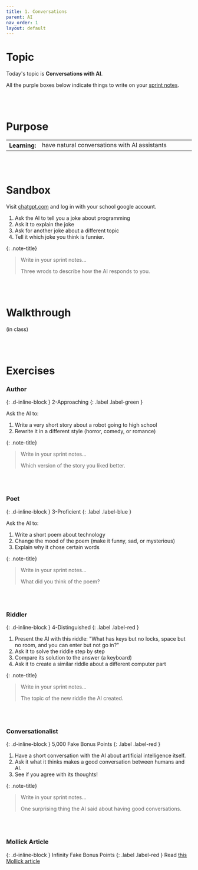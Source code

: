 ```yaml
---
title: 1. Conversations
parent: AI
nav_order: 1
layout: default
---
```


# Topic
Today's topic is **Conversations with AI**.

All the purple boxes below indicate things to write on your [sprint notes](https://docs.google.com/document/d/1OYb_ZXyfsvn03kMQ8d-ZoNxDCCvYakIet19lYNmfJyk/edit?tab=t.0).

<br><br>

# Purpose

<table>
  <tr>
    <th>Learning:</th>
    <td style="width:100%">have natural conversations with AI assistants</td>
  </tr>
</table>

<br><br>

# Sandbox
Visit [chatgpt.com](https://www.chatgpt.com) and log in with your school google account.

1. Ask the AI to tell you a joke about programming
2. Ask it to explain the joke
3. Ask for another joke about a different topic
4. Tell it which joke you think is funnier.

{: .note-title}

> Write in your sprint notes...
>
> Three wrods to describe how the AI responds to you.

<br><br>

# Walkthrough

(in class)

<br><br>

# Exercises

<!-- prettier-ignore-start -->

### Author
{: .d-inline-block }
2-Approaching
{: .label .label-green }

Ask the AI to:
1. Write a very short story about a robot going to high school
2. Rewrite it in a different style (horror, comedy, or romance)

{: .note-title}

> Write in your sprint notes...
>
> Which version of the story you liked better.

<br><br>

### Poet
{: .d-inline-block }
3-Proficient
{: .label .label-blue }

Ask the AI to:
1. Write a short poem about technology
2. Change the mood of the poem (make it funny, sad, or mysterious)
3. Explain why it chose certain words

{: .note-title}

> Write in your sprint notes...
>
> What did you think of the poem?

<br><br>



### Riddler
{: .d-inline-block }
4-Distinguished
{: .label .label-red }

1. Present the AI with this riddle: "What has keys but no locks, space but no room, and you can enter but not go in?"
2. Ask it to solve the riddle step by step
3. Compare its solution to the answer (a keyboard)
4. Ask it to create a similar riddle about a different computer part
   
{: .note-title}

> Write in your sprint notes...
>
> The topic of the new riddle the AI created.

<br><br>

### Conversationalist
{: .d-inline-block }
5,000 Fake Bonus Points
{: .label .label-red }
1. Have a short conversation with the AI about artificial intelligence itself.
2. Ask it what it thinks makes a good conversation between humans and AI.
3. See if you agree with its thoughts!

{: .note-title}

> Write in your sprint notes...
>
> One surprising thing the AI said about having good conversations.

<br><br>

### Mollick Article
{: .d-inline-block }
Infinity Fake Bonus Points
{: .label .label-red }
Read [this Mollick article](https://www.oneusefulthing.org/p/getting-started-with-ai-good-enough)


<br><br>

<!-- prettier-ignore-end -->
